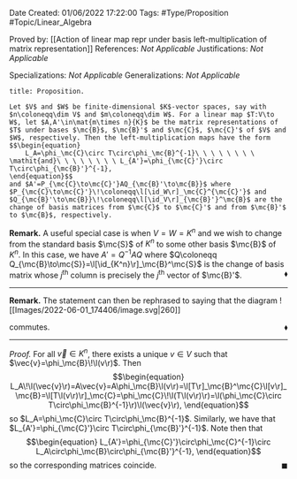 <div class="topSpace"></div>

Date Created: 01/06/2022 17:22:00
Tags: #Type/Proposition #Topic/Linear_Algebra

Proved by: [[Action of linear map repr under basis left-multiplication of matrix representation]]
References: <i>Not Applicable</i>
Justifications: <i>Not Applicable</i>

Specializations: <i>Not Applicable</i>
Generalizations: <i>Not Applicable</i>

``` ad-Proposition
title: Proposition.

Let $V$ and $W$ be finite-dimensional $K$-vector spaces, say with $n\coloneqq\dim V$ and $m\coloneqq\dim W$. For a linear map $T:V\to W$, let $A,A'\in\mat{m\times n}{K}$ be the matrix representations of $T$ under bases $\mc{B}$, $\mc{B}'$ and $\mc{C}$, $\mc{C}'$ of $V$ and $W$, respectively. Then the left-multiplication maps have the form
$$\begin{equation}
    L_A=\phi_\mc{C}\circ T\circ\phi_\mc{B}^{-1}\ \ \ \ \ \ \ \ \mathit{and}\ \ \ \ \ \ \ \ L_{A'}=\phi_{\mc{C}'}\circ T\circ\phi_{\mc{B}'}^{-1},
\end{equation}$$
and $A'=P_{\mc{C}\to\mc{C}'}AQ_{\mc{B}'\to\mc{B}}$ where $P_{\mc{C}\to\mc{C}'}\!\coloneqq\l[\id_W\r]_\mc{C}^{\mc{C}'}$ and $Q_{\mc{B}'\to\mc{B}}\!\coloneqq\l[\id_V\r]_{\mc{B}'}^\mc{B}$ are the change of basis matrices from $\mc{C}$ to $\mc{C}'$ and from $\mc{B}'$ to $\mc{B}$, respectively.

```

<b>Remark.</b> A useful special case is when $V=W=K^n$ and we wish to change from the standard basis $\mc{S}$ of $K^n$ to some other basis $\mc{B}$ of $K^n$. In this case, we have $A'=Q^{-1}AQ$ where $Q\coloneqq Q_{\mc{B}\to\mc{S}}=\l[\id_{K^n}\r]_\mc{B}^\mc{S}$ is the change of basis matrix whose $j^\textrm{th}$ column is precisely the $j^\textrm{th}$ vector of $\mc{B}'$.<span style="float:right;">$\blacklozenge$</span>

---

<b>Remark.</b> The statement can then be rephrased to saying that the diagram
![[Images/2022-06-01_174406/image.svg|260]]

commutes.<span style="float:right;">$\blacklozenge$</span>

---

<i>Proof.</i> For all $\vec{v}\in K^n$, there exists a unique $v\in V$ such that $\vec{v}=\phi_\mc{B}\!\l(v\r)$. Then
$$\begin{equation}
    L_A\!\l(\vec{v}\r)=A\vec{v}=A\phi_\mc{B}\l(v\r)=\l[T\r]_\mc{B}^\mc{C}\l[v\r]_\mc{B}=\l[T\l(v\r)\r]_\mc{C}=\phi_\mc{C}\!\l(T\l(v\r)\r)=\l(\phi_\mc{C}\circ T\circ\phi_\mc{B}^{-1}\r)\l(\vec{v}\r),
\end{equation}$$
so $L_A=\phi_\mc{C}\circ T\circ\phi_\mc{B}^{-1}$. Similarly, we have that $L_{A'}=\phi_{\mc{C}'}\circ T\circ\phi_{\mc{B}'}^{-1}$. Note then that
$$\begin{equation}
    L_{A'}=\phi_{\mc{C}'}\circ\phi_\mc{C}^{-1}\circ L_A\circ\phi_\mc{B}\circ\phi_{\mc{B}'}^{-1},
\end{equation}$$
so the corresponding matrices coincide.<span style="float:right;">$\blacksquare$</span>
